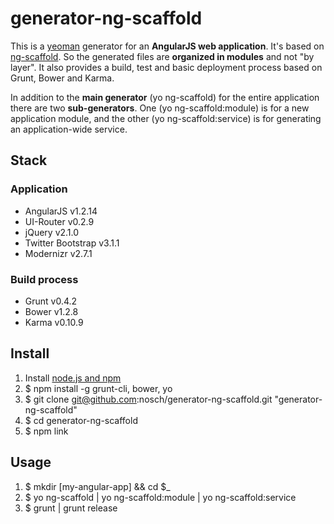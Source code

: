 # generator-ng-scaffold

This is a [yeoman](http://yeoman.io) generator for an **AngularJS web application**. It's based on [ng-scaffold](http://github.com/nosch/ng-scaffold). So the generated files are **organized in modules** and not "by layer". It also provides a build, test and basic deployment process based on Grunt, Bower and Karma.

In addition to the **main generator** (yo ng-scaffold) for the entire application there are two **sub-generators**. One (yo ng-scaffold:module) is for a new application module, and the other (yo ng-scaffold:service) is for generating an application-wide service.

## Stack
### Application

- AngularJS v1.2.14
- UI-Router v0.2.9
- jQuery v2.1.0
- Twitter Bootstrap v3.1.1
- Modernizr v2.7.1

### Build process

- Grunt v0.4.2
- Bower v1.2.8
- Karma v0.10.9

## Install

1. Install [node.js and npm](http://nodejs.org/download/ "Download node.js")
2. $ npm install -g grunt-cli, bower, yo
3. $ git clone git@github.com:nosch/generator-ng-scaffold.git "generator-ng-scaffold"
4. $ cd generator-ng-scaffold
5. $ npm link

## Usage

1. $ mkdir [my-angular-app] && cd $_
2. $ yo ng-scaffold | yo ng-scaffold:module | yo ng-scaffold:service
3. $ grunt | grunt release
